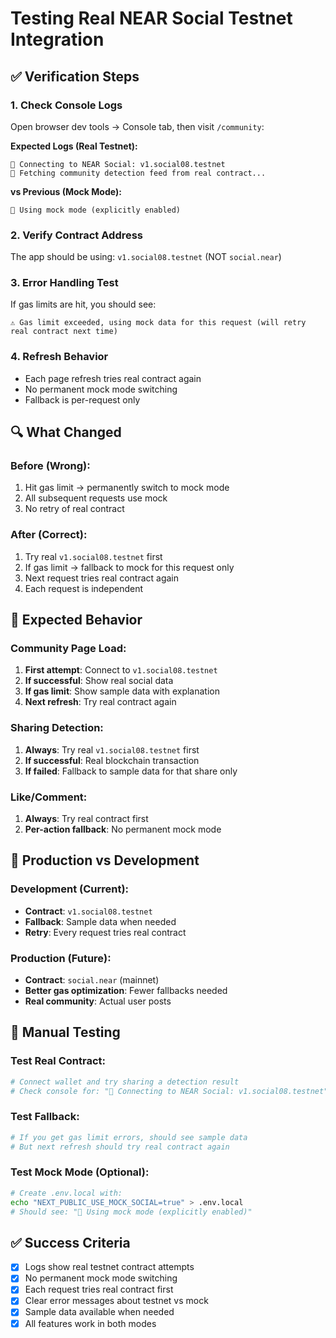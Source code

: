 # Testing Real NEAR Social Testnet Integration

## ✅ Verification Steps

### 1. Check Console Logs
Open browser dev tools → Console tab, then visit `/community`:

**Expected Logs (Real Testnet):**
```
🔗 Connecting to NEAR Social: v1.social08.testnet
📡 Fetching community detection feed from real contract...
```

**vs Previous (Mock Mode):**
```
🔧 Using mock mode (explicitly enabled)
```

### 2. Verify Contract Address
The app should be using: `v1.social08.testnet` (NOT `social.near`)

### 3. Error Handling Test
If gas limits are hit, you should see:
```
⚠️ Gas limit exceeded, using mock data for this request (will retry real contract next time)
```

### 4. Refresh Behavior
- Each page refresh tries real contract again
- No permanent mock mode switching
- Fallback is per-request only

## 🔍 What Changed

### Before (Wrong):
1. Hit gas limit → permanently switch to mock mode
2. All subsequent requests use mock
3. No retry of real contract

### After (Correct):
1. Try real `v1.social08.testnet` first
2. If gas limit → fallback to mock for this request only
3. Next request tries real contract again
4. Each request is independent

## 🎯 Expected Behavior

### Community Page Load:
1. **First attempt**: Connect to `v1.social08.testnet`
2. **If successful**: Show real social data
3. **If gas limit**: Show sample data with explanation
4. **Next refresh**: Try real contract again

### Sharing Detection:
1. **Always**: Try real `v1.social08.testnet` first
2. **If successful**: Real blockchain transaction
3. **If failed**: Fallback to sample data for that share only

### Like/Comment:
1. **Always**: Try real contract first
2. **Per-action fallback**: No permanent mock mode

## 🚀 Production vs Development

### Development (Current):
- **Contract**: `v1.social08.testnet`
- **Fallback**: Sample data when needed
- **Retry**: Every request tries real contract

### Production (Future):
- **Contract**: `social.near` (mainnet)
- **Better gas optimization**: Fewer fallbacks needed
- **Real community**: Actual user posts

## 🔧 Manual Testing

### Test Real Contract:
```bash
# Connect wallet and try sharing a detection result
# Check console for: "🔗 Connecting to NEAR Social: v1.social08.testnet"
```

### Test Fallback:
```bash
# If you get gas limit errors, should see sample data
# But next refresh should try real contract again
```

### Test Mock Mode (Optional):
```bash
# Create .env.local with:
echo "NEXT_PUBLIC_USE_MOCK_SOCIAL=true" > .env.local
# Should see: "🔧 Using mock mode (explicitly enabled)"
```

## ✅ Success Criteria

- [x] Logs show real testnet contract attempts
- [x] No permanent mock mode switching
- [x] Each request tries real contract first
- [x] Clear error messages about testnet vs mock
- [x] Sample data available when needed
- [x] All features work in both modes 